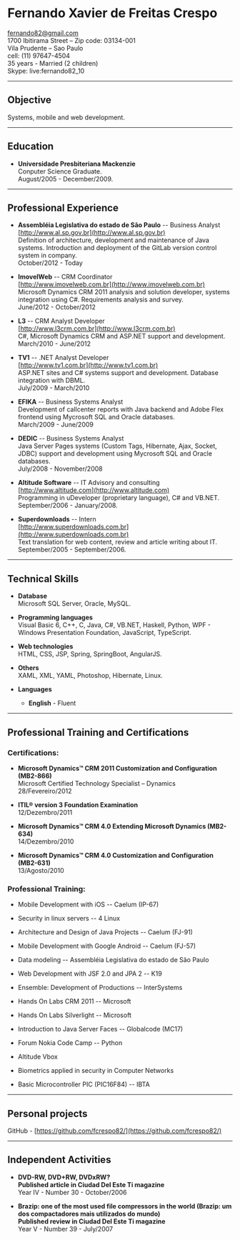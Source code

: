 # Fernando Xavier de Freitas Crespo

[fernando82@gmail.com](fernando82@gmail.com)  
1700 Ibitirama Street – Zip code: 03134-001  
Vila Prudente – Sao Paulo  
cell: (11) 97647-4504  
35 years - Married (2 children)  
Skype: live:fernando82_10

***
## Objective

Systems, mobile and web development.  

***
## Education

* **Universidade Presbiteriana Mackenzie**  
Conputer Science Graduate.  
August/2005 - December/2009.  

***
## Professional Experience

* **Assembléia Legislativa do estado de São Paulo** -- Business Analyst  
[http://www.al.sp.gov.br](http://www.al.sp.gov.br)  
Definition of architecture, development and maintenance of Java systems. Introduction and deployment of the GitLab version control system in company.  
October/2012 - Today  

* **ImovelWeb** -- CRM Coordinator  
[http://www.imovelweb.com.br](http://www.imovelweb.com.br)  
Microsoft Dynamics CRM 2011 analysis and solution developer, systems integration using C#. Requirements analysis and survey.  
June/2012 - October/2012  

* **L3** -- CRM Analyst Developer  
[http://www.l3crm.com.br](http://www.l3crm.com.br)  
C#, Microsoft Dynamics CRM and ASP.NET support and development.  
March/2010 - June/2012  

* **TV1** -- .NET Analyst Developer  
[http://www.tv1.com.br](http://www.tv1.com.br)  
ASP.NET sites and C# systems support and development. Database integration with DBML.  
July/2009 - March/2010  

* **EFIKA** -- Business Systems Analyst  
Development of callcenter reports with Java backend and Adobe Flex frontend using Mycrosoft SQL and Oracle databases.  
March/2009 - June/2009  

* **DEDIC** -- Business Systems Analyst  
Java Server Pages systems (Custom Tags, Hibernate, Ajax, Socket, JDBC) support and development using Mycrosoft SQL and Oracle databases.  
July/2008 - November/2008  

* **Altitude Software** -- IT Advisory and consulting  
[http://www.altitude.com](http://www.altitude.com)  
Programming in uDeveloper (proprietary language), C# and VB.NET.  
September/2006 - January/2008.  

* **Superdownloads** -- Intern  
[http://www.superdownloads.com.br](http://www.superdownloads.com.br)  
Text translation for web content, review and article writing about IT.  
September/2005 - September/2006.  

***
## Technical Skills

* **Database**  
Microsoft SQL Server, Oracle, MySQL.  

* **Programming languages**  
Visual Basic 6, C++, C, Java, C#, VB.NET, Haskell, Python, WPF - Windows Presentation Foundation, JavaScript, TypeScript.  

* **Web technologies**  
HTML, CSS, JSP, Spring, SpringBoot, AngularJS.  

* **Others**  
XAML, XML, YAML, Photoshop, Hibernate, Linux.  

* **Languages**
    * **English** - Fluent

***
## Professional Training and Certifications

### Certifications:

* **Microsoft Dynamics™ CRM 2011 Customization and Configuration (MB2-866)**  
Microsoft Certified Technology Specialist – Dynamics  
28/Fevereiro/2012  

* **ITIL® version 3 Foundation Examination**  
12/Dezembro/2011  

* **Microsoft Dynamics™ CRM 4.0 Extending Microsoft Dynamics (MB2-634)**  
14/Dezembro/2010  

* **Microsoft Dynamics™ CRM 4.0 Customization and Configuration (MB2-631)**  
13/Agosto/2010  

### Professional Training:

* Mobile Development with iOS -- Caelum (IP-67)  
 
* Security in linux servers -- 4 Linux  

* Architecture and Design of Java Projects -- Caelum (FJ-91)  

* Mobile Development with Google Android -- Caelum (FJ-57)  

* Data modeling -- Assembléia Legislativa do estado de São Paulo  

* Web Development with JSF 2.0 and JPA 2 -- K19  

* Ensemble: Development of Productions  -- InterSystems  

* Hands On Labs CRM 2011 -- Microsoft  

* Hands On Labs Silverlight -- Microsoft  

* Introduction to Java Server Faces -- Globalcode (MC17)    

* Forum Nokia Code Camp -- Python  

* Altitude Vbox  

* Biometrics applied in security in Computer Networks  

* Basic Microcontroller PIC (PIC16F84) -- IBTA  

***
## Personal projects

GitHub - [https://github.com/fcrespo82/](https://github.com/fcrespo82/)

***
## Independent Activities

* **DVD-RW, DVD+RW, DVDxRW?**  
**Published article in Ciudad Del Este Ti magazine**  
Year IV - Number 30 - October/2006  

* **Brazip: one of the most used file compressors in the world (Brazip: um dos compactadores mais utilizados do mundo)**  
**Published review in Ciudad Del Este Ti magazine**  
Year V - Number 39 - July/2007  
